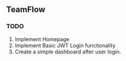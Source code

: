 ## TeamFlow

### TODO
1. Implement Homepage
2. Implement Basic JWT Login functionality
3. Create a simple dashboard after user login.